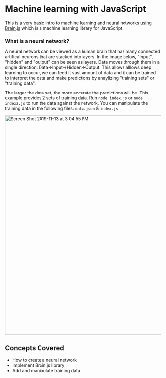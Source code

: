 # Machine learning with JavaScript

This is a very basic intro to machine learning and neural networks using [Brain.js](https://github.com/BrainJS/brain.js?files=1) which is a machine learning library for JavaScript.

### What is a neural network? 
A neural network can be viewed as a human brain that has many connected artifical neurons that are stacked into layers. In the image below, "input", "hidden" and "output" can be seen as layers. Data 
moves through them in a single direction: Data->Input->Hidden->Output. This allows alllows deep learning to occur, we can feed it 
vast amount of data and it can be trained to interpret the data and make predictions by anaylizing "training sets" or "training data".

The larger the data set, the more accurate the predictions will be. This example provides 2 sets of training data. Run `node index.js` or `node index2.js` to run the data against the network. 
You can manipulate the training data in the following files: `data.json` & `index.js`

<img width="710" alt="Screen Shot 2019-11-13 at 3 04 55 PM" src="https://user-images.githubusercontent.com/25810109/68813359-6f110180-062a-11ea-952a-0a09b24d0648.png">


## Concepts Covered
- How to create a neural network
- Implement Brain.js library 
- Add and manipulate training data

